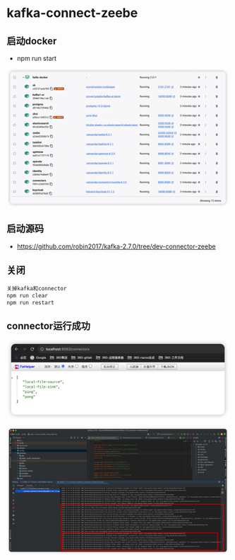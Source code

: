 # kafka-connect-zeebe

## 启动docker
+ npm run start

![picture 0](../images/31139f875ba2c1817de69bc699739f7677ef361928bc540ccadd3ae58e241263.png)  



## 启动源码
+ https://github.com/robin2017/kafka-2.7.0/tree/dev-connector-zeebe


## 关闭
```
关掉kafka和connector
npm run clear
npm run restart
```

## connector运行成功

![picture 1](../images/e8573d90e12b2ff050cb55a467c6c917ab12da578c9224260f0c9a07d3fa022d.png)  

![picture 2](../images/32d7343b77b946c393ae359a6a43eba1bd27090940e622aec9981ea37495f56c.png)  
